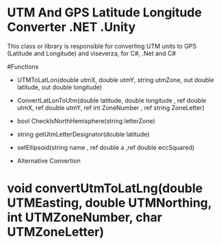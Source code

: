 # UTM And GPS Latitude Longitude Converter .NET .Unity
This class or library is responsible for converting UTM units to GPS (Latitude and Longitude) and viseverza, for C#, .Net and C#

#Functions

- UTMToLatLon(double utmX, double utmY, string utmZone, out double latitude, out double longitude)

- ConvertLatLonToUtm(double latitude, double longitude , ref double utmX, ref double utmY, ref int ZoneNumber , ref string ZoneLetter)

- bool CheckIsNorthHemisphere(string letterZone)

- string getUtmLetterDesignator(double latitude)

- setEllipsoid(string name ,  ref double a ,ref double eccSquared)


* Alternative Convertion
# void convertUtmToLatLng(double UTMEasting, double UTMNorthing, int UTMZoneNumber, char UTMZoneLetter) 


